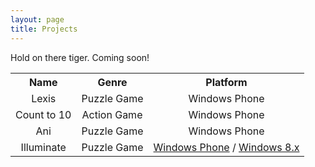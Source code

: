 ```yaml
---
layout: page
title: Projects
---
```


<div class="message">
  Hold on there tiger. Coming soon! 
</div>

<table align="center">
  <tr>
    <th>Name</th>
    <th>Genre</th>		
    <th>Platform</th>
  </tr>
  <tr>
    <td align="center">Lexis</td>
    <td align="center">Puzzle Game</td>		
    <td align="center">Windows Phone</td>
  </tr>
  <tr>
    <td align="center">Count to 10</td>
    <td align="center">Action Game</td>		
    <td align="center">Windows Phone</td>
  </tr>
  <tr>
    <td align="center">Ani</td>
    <td align="center">Puzzle Game</td>		
    <td align="center">Windows Phone</td>
  </tr>
  <tr>
    <td align="center">Illuminate</td>
    <td align="center">Puzzle Game</td>		
    <td align="center"><a href="https://www.windowsphone.com/en-us/store/app/illuminate/22ff1d1d-7bc0-49ae-b92f-c8c7dde81348">Windows Phone</a> / <a href="http://apps.microsoft.com/windows/en-us/app/illuminate/543c7336-4388-4dee-8d66-b9fd552939af">Windows 8.x</a> </td>
  </tr>
</table>
